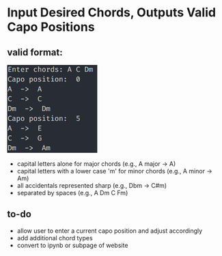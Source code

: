 # Input Desired Chords, Outputs Valid Capo Positions
## valid format:
 ![example input and corresponding output](example.png)
 
 - capital letters alone for major chords (e.g., A major -> A)
 - capital letters with a lower case 'm' for minor chords (e.g., A minor -> Am)
 - all accidentals represented sharp (e.g., Dbm -> C#m)
 - separated by spaces (e.g., A Dm C Fm)


## to-do
 - allow user to enter a current capo position and adjust accordingly
 - add additional chord types
 - convert to ipynb or subpage of website